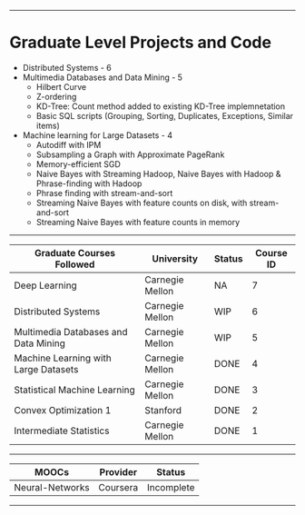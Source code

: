 ***
# Graduate Level Projects and Code
* Distributed Systems - 6
* Multimedia Databases and Data Mining - 5
  * Hilbert Curve
  * Z-ordering
  * KD-Tree: Count method added to existing KD-Tree implemnetation
  * Basic SQL scripts (Grouping, Sorting, Duplicates, Exceptions, Similar items)
* Machine learning for Large Datasets - 4
  * Autodiff with IPM
  * Subsampling a Graph with Approximate PageRank
  * Memory-efficient SGD
  * Naive Bayes with Streaming Hadoop, Naive Bayes with Hadoop & Phrase-finding with Hadoop
  * Phrase finding with stream-and-sort
  * Streaming Naive Bayes with feature counts on disk, with stream-and-sort
  * Streaming Naive Bayes with feature counts in memory
***
Graduate Courses Followed | University | Status | Course ID
------------------------- | ---------- | ------ | ----------
Deep Learning | Carnegie Mellon | NA | 7
Distributed Systems | Carnegie Mellon | WIP | 6
Multimedia Databases and Data Mining | Carnegie Mellon | WIP | 5
Machine Learning with Large Datasets | Carnegie Mellon | DONE | 4
Statistical Machine Learning | Carnegie Mellon | DONE | 3
Convex Optimization 1 | Stanford | DONE | 2
Intermediate Statistics | Carnegie Mellon | DONE | 1
***
MOOCs | Provider | Status
----- | -------- | ------
Neural-Networks | Coursera | Incomplete
***

